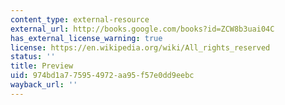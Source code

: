 ```yaml
---
content_type: external-resource
external_url: http://books.google.com/books?id=ZCW8b3uai04C
has_external_license_warning: true
license: https://en.wikipedia.org/wiki/All_rights_reserved
status: ''
title: Preview
uid: 974bd1a7-7595-4972-aa95-f57e0dd9eebc
wayback_url: ''
---
```

